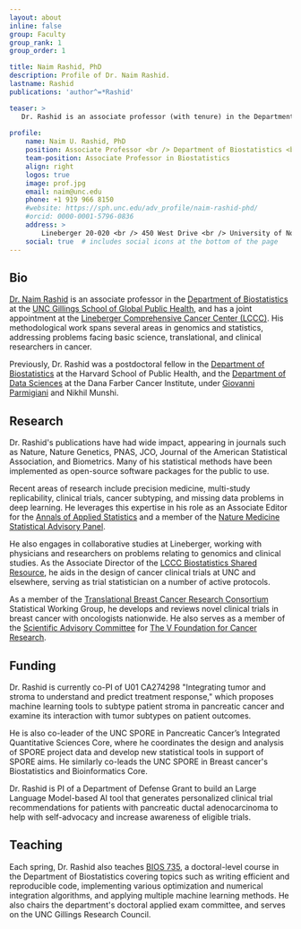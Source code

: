 ```yaml
---
layout: about
inline: false
group: Faculty
group_rank: 1
group_order: 1

title: Naim Rashid, PhD
description: Profile of Dr. Naim Rashid.
lastname: Rashid
publications: 'author^=*Rashid'

teaser: >
   Dr. Rashid is an associate professor (with tenure) in the Department of Biostatistics at the UNC Gillings School of Global Public Health, and has a joint appointment at the Lineberger Comprehensive Cancer Center (LCCC). He currently serves as the Associate Director of the Lineberger Biostatistics Shared Resource, and co-directs the Biostatistics Cores of the UNC Pancreatic and Breast Cancer SPOREs.
   
profile:
    name: Naim U. Rashid, PhD
    position: Associate Professor <br /> Department of Biostatistics <br /> Gillings School of Global Public Health, <br /> Lineberger Comprehensive Cancer Center
    team-position: Associate Professor in Biostatistics
    align: right 
    logos: true
    image: prof.jpg
    email: naim@unc.edu
    phone: +1 919 966 8150
    #website: https://sph.unc.edu/adv_profile/naim-rashid-phd/
    #orcid: 0000-0001-5796-0836
    address: >
        Lineberger 20-020 <br /> 450 West Drive <br /> University of North Carolina at Chapel Hill <br />Chapel Hill, NC, 27599
    social: true  # includes social icons at the bottom of the page        
---
```


## Bio

[Dr. Naim Rashid](https://naimurashid.github.io/assets/pdf/Naim.Rashid.cv.pdf) is an associate professor in the [Department of Biostatistics](https://sph.unc.edu/bios/biostatistics/) at the [UNC Gillings School of Global Public Health](https://sph.unc.edu/), and has a joint appointment at the [Lineberger Comprehensive Cancer Center (LCCC)](https://unclineberger.org/). His methodological work spans several areas in genomics and statistics, addressing problems facing basic science, translational, and clinical researchers in cancer. 

Previously, Dr. Rashid was a postdoctoral fellow in the [Department of Biostatistics](https://www.hsph.harvard.edu/biostatistics/) at the Harvard School of Public Health, and the [Department of Data Sciences](https://ds.dfci.harvard.edu/) at the Dana Farber Cancer Institute, under [Giovanni Parmigiani](https://scholar.harvard.edu/parmigiani/home) and Nikhil Munshi.  

## Research

Dr. Rashid's publications have had wide impact, appearing in journals such as Nature, Nature Genetics, PNAS, JCO, Journal of the American Statistical Association, and Biometrics. Many of his statistical methods have been implemented as open-source software packages for the public to use.  

Recent areas of research include precision medicine, multi-study replicability, clinical trials, cancer subtyping, and missing data problems in deep learning. He leverages this expertise in his role as an Associate Editor for the [Annals of Applied Statistics](https://imstat.org/journals-and-publications/annals-of-applied-statistics/) and a member of the [Nature Medicine Statistical Advisory Panel](https://www.nature.com/nm/statistics-advisory-panel).  

He also engages in collaborative studies at Lineberger, working with physicians and researchers on problems relating to genomics and clinical studies. As the Associate Director of the [LCCC Biostatistics Shared Resource](https://unclineberger.org/biostats/), he aids in the design of cancer clinical trials at UNC and elsewhere, serving as trial statistician on a number of active protocols.

 As a member of the [Translational Breast Cancer Research Consortium](https://tbcrc.org/about) Statistical Working Group, he develops and reviews novel clinical trials in breast cancer with oncologists nationwide.  He also serves as a member of the [Scientific Advisory Committee](https://www.v.org/team/scientific-advisory-committee/) for [The V Foundation for Cancer Research](https://www.v.org/).  

## Funding

Dr. Rashid is currently co-PI of U01 CA274298 "Integrating tumor and stroma to understand and predict treatment response," which proposes machine learning tools to subtype patient stroma in pancreatic cancer and examine its interaction with tumor subtypes on patient outcomes. 

He is also co-leader of the UNC SPORE in Pancreatic Cancer’s Integrated Quantitative Sciences Core, where he coordinates the design and analysis of SPORE project data and develop new statistical tools in support of SPORE aims.  He similarly co-leads the UNC SPORE in Breast cancer's Biostatistics and Bioinformatics Core.  

Dr. Rashid is  PI of a Department of Defense Grant to build an Large Language Model-based AI tool that generates personalized clinical trial recommendations for patients with pancreatic ductal adenocarcinoma to help with self-advocacy and increase awareness of eligible trials. 

## Teaching

Each spring, Dr. Rashid also teaches [BIOS 735](https://biodatascience.github.io/statcomp/), a doctoral-level course in the Department of Biostatistics covering topics such as writing efficient and reproducible code, implementing various optimization and numerical integration algorithms, and applying multiple machine learning methods.  He also chairs the department's doctoral applied exam committee, and serves on the UNC Gillings Research Council. 



